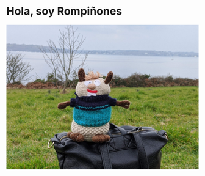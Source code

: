 # Hola, soy Rompiñones


![alt text](https://github.com/focaalvarez/rompinones/blob/gh-pages/images/00000PORTRAIT_00000_BURST20220329132532986.jpg?raw=true)

